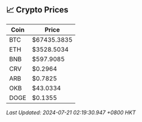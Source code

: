 ## 📈 Crypto Prices

| Coin | Price |
| ---- | ----- |
| BTC | $67435.3835 |
| ETH | $3528.5034 |
| BNB | $597.9085 |
| CRV | $0.2964 |
| ARB | $0.7825 |
| OKB | $43.0334 |
| DOGE | $0.1355 |

_Last Updated: 2024-07-21 02:19:30.947 +0800 HKT_